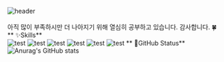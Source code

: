 ![header](https://capsule-render.vercel.app/api?type=wave&color=auto&height=300&section=header&text=제깃허브에오신걸환영합니다!%20&fontSize=50)
<br>
<br>
아직 많이 부족하시만 더 나아지기 위해 열심히 공부하고 있습니다. 감사합니다. 🍀
<br>
** ✨Skills**
<br>
![test](https://img.shields.io/badge/HTML5-E34F26?style=for-the-badge&logo=html5&logoColor=white)
![test](https://img.shields.io/badge/CSS3-1572B6?style=for-the-badge&logo=css3&logoColor=white)
![test](https://img.shields.io/badge/Python-3776AB?style=for-the-badge&logo=python&logoColor=white)
![test](https://img.shields.io/badge/Java-ED8B00?style=for-the-badge&logo=openjdk&logoColor=white)
![test](https://img.shields.io/badge/Spring-6DB33F?style=for-the-badge&logo=spring&logoColor=white)
![test](https://img.shields.io/badge/MySQL-00000F?style=for-the-badge&logo=mysql&logoColor=white)
** 🌼GitHub Status**
<br>
![Anurag's GitHub stats](https://github-readme-stats.vercel.app/api?username=drinkgalaxy&show_icons=true&theme=white)
